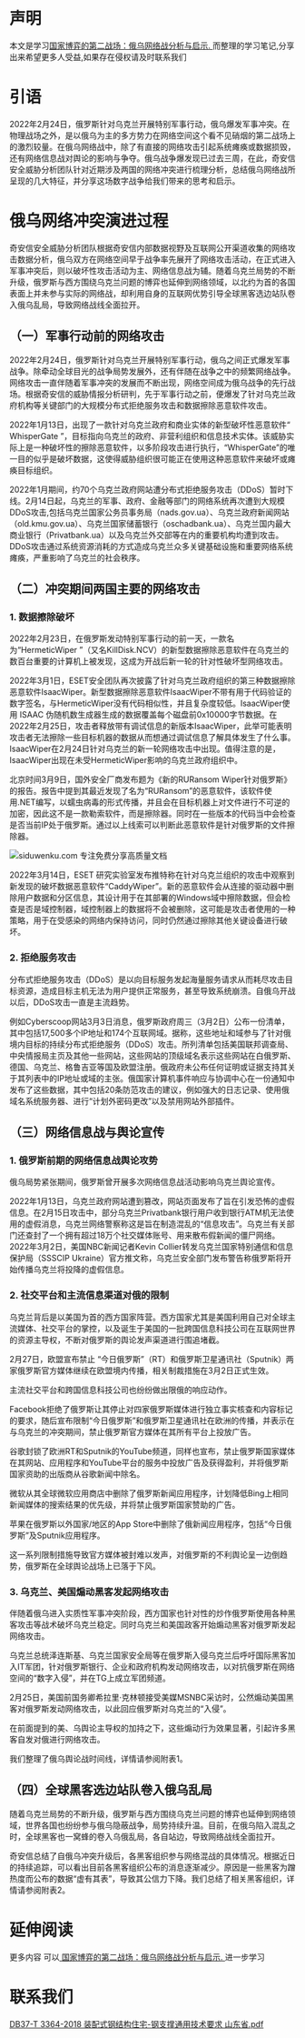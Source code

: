 # 声明 
本文是学习[国家博弈的第二战场：俄乌网络战分析与启示. ](https://siduwenku.com/view/55004?f=new_2023)而整理的学习笔记,分享出来希望更多人受益,如果存在侵权请及时联系我们
# 引语  
  
2022年2月24日，俄罗斯针对乌克兰开展特别军事行动，俄乌爆发军事冲突。在物理战场之外，是以俄乌为主的多方势力在网络空间这个看不见硝烟的第二战场上的激烈较量。在俄乌网络战中，除了有直接的网络攻击引起系统瘫痪或数据损毁，还有网络信息战对舆论的影响与争夺。俄乌战争爆发现已过去三周，在此，奇安信安全威胁分析团队针对近期涉及两国的网络冲突进行梳理分析，总结俄乌网络战所呈现的几大特征，并分享这场数字战争给我们带来的思考和启示。  
  
# 俄乌网络冲突演进过程  
  
奇安信安全威胁分析团队根据奇安信内部数据视野及互联网公开渠道收集的网络攻击数据分析，俄乌双方在网络空间早于战争率先展开了网络攻击活动，在正式进入军事冲突后，则以破坏性攻击活动为主、网络信息战为辅。随着乌克兰局势的不断升级，俄罗斯与西方围绕乌克兰问题的博弈也延伸到网络领域，以北约为首的各国表面上并未参与实际的网络战，却利用自身的互联网优势引导全球黑客选边站队卷入俄乌乱局，导致网络战线全面拉开。  
  
## （一）军事行动前的网络攻击  
  
2022年2月24日，俄罗斯针对乌克兰开展特别军事行动，俄乌之间正式爆发军事战争。除牵动全球目光的战争局势发展外，还有伴随在战争之中的频繁网络战争。网络攻击一直伴随着军事冲突的发展而不断出现，网络空间成为俄乌战争的先行战场。根据奇安信的威胁情报分析研判，先于军事行动之前，便爆发了针对乌克兰政府机构等关键部门的大规模分布式拒绝服务攻击和数据擦除恶意软件攻击。  
  
2022年1月13日，出现了一款针对乌克兰政府和商业实体的新型破坏性恶意软件“ WhisperGate ”，目标指向乌克兰的政府、非营利组织和信息技术实体。该威胁实际上是一种破坏性的擦除恶意软件，以多阶段攻击进行执行，“WhisperGate”的唯一目的似乎是破坏数据，这使得威胁组织很可能正在使用这种恶意软件来破坏或瘫痪目标组织。  
  
2022年1月期间，约70个乌克兰政府网站遭分布式拒绝服务攻击（DDoS）暂时下线。2月14日起，乌克兰的军事、政府、金融等部门的网络系统再次遭到大规模DDoS攻击,包括乌克兰国家公务员事务局（nads.gov.ua）、乌克兰政府新闻网站（old.kmu.gov.ua）、乌克兰国家储蓄银行（oschadbank.ua）、乌克兰国内最大商业银行（Privatbank.ua）以及乌克兰外交部等在内的重要机构均遭到攻击。DDoS攻击通过系统资源消耗的方式造成乌克兰众多关键基础设施和重要网络系统瘫痪，严重影响了乌克兰的社会秩序。  
  
## （二）冲突期间两国主要的网络攻击  
  
### 1. 数据擦除破坏  
  
2022年2月23日，在俄罗斯发动特别军事行动的前一天，一款名为“HermeticWiper ”（又名KillDisk.NCV）的新型数据擦除恶意软件在乌克兰的数百台重要的计算机上被发现，这成为开战后新一轮的针对性破坏型网络攻击。  
  
2022年3月1日，ESET安全团队再次披露了针对乌克兰政府组织的第三种数据擦除恶意软件IsaacWiper。新型数据擦除恶意软件IsaacWiper不带有用于代码验证的数字签名，与HermeticWiper没有代码相似性，并且复杂度较低。IsaacWiper使用 ISAAC 伪随机数生成器生成的数据覆盖每个磁盘前0x10000字节数据。在2022年2月25日，攻击者释放带有调试信息的新版本IsaacWiper，此举可能表明攻击者无法擦除一些目标机器的数据从而想通过调试信息了解具体发生了什么事。IsaacWiper在2月24日针对乌克兰的新一轮网络攻击中出现。值得注意的是，IsaacWiper出现在未受HermeticWiper影响的乌克兰政府组织中。  
  
北京时间3月9日，国外安全厂商发布题为《新的RURansom Wiper针对俄罗斯》的报告。报告中提到其最近发现了名为“RURansom”的恶意软件，该软件使用.NET编写，以蠕虫病毒的形式传播，并且会在目标机器上对文件进行不可逆的加密，因此这不是一款勒索软件，而是擦除器。同时在一些版本的代码当中会检查是否当前IP处于俄罗斯。通过以上线索可以判断此恶意软件是针对俄罗斯的文件擦除器。  
  
![siduwenku.com 专注免费分享高质量文档](http://public.host.github5.com/media/b27ff15fce140ce7cbf8f5f06fcadd29.png)  
  
2022年3月14日，ESET 研究实验室发布推特称在针对乌克兰组织的攻击中观察到新发现的破坏数据恶意软件“CaddyWiper”。新的恶意软件会从连接的驱动器中删除用户数据和分区信息，其设计用于在其部署的Windows域中擦除数据，但会检查是否是域控制器，域控制器上的数据将不会被删除，这可能是攻击者使用的一种策略，用于在受感染的网络内保持访问，同时仍然通过擦除其他关键设备进行破坏。  
  
### 2. 拒绝服务攻击  
  
分布式拒绝服务攻击（DDoS）是以向目标服务发起海量服务请求从而耗尽攻击目标资源，造成目标主机无法为用户提供正常服务，甚至导致系统崩溃。自俄乌开战以后，DDoS攻击一直是主流趋势。  
  
例如Cyberscoop网站3月3日消息，俄罗斯政府周三（3月2日）公布一份清单，其中包括17,500多个IP地址和174个互联网域。据称，这些地址和域参与了针对俄境内目标的持续分布式拒绝服务（DDoS）攻击。所列清单包括美国联邦调查局、中央情报局主页及其他一些网站，这些网站的顶级域名表示这些网站在白俄罗斯、德国、乌克兰、格鲁吉亚等国及欧盟注册。俄政府未公布任何证明或证据支持其关于其列表中的IP地址或域的主张。俄国家计算机事件响应与协调中心在一份通知中发布了这些数据，其中包括20条防范攻击的建议，例如强大的日志记录、使用俄域名系统服务器、进行“计划外密码更改”以及禁用网站外部插件。  
  
## （三）网络信息战与舆论宣传  
  
### 1. 俄罗斯前期的网络信息战舆论攻势  
  
俄乌局势紧张期间，俄罗斯曾开展多次网络信息战活动影响乌克兰舆论宣传。  
  
2022年1月13日，乌克兰政府网站遭到篡改，网站页面发布了旨在引发恐怖的虚假信息。在2月15日攻击中，部分乌克兰Privatbank银行用户收到银行ATM机无法使用的虚假消息，乌克兰网络警察称这是旨在制造混乱的“信息攻击”。乌克兰有关部门还查封了一个拥有超过18万个社交媒体账号、用来散布假新闻的僵尸网络。2022年3月2日，美国NBC新闻记者Kevin Collier转发乌克兰国家特别通信和信息保护局（SSSCIP Ukraine）官方推文称，乌克兰安全部门发布警告称俄罗斯将开始传播乌克兰将投降的虚假信息。  
  
### 2. 社交平台和主流信息渠道对俄的限制  
  
乌克兰背后是以美国为首的西方国家阵营。西方国家尤其是美国利用自己对全球主流媒体、社交平台的掌控，以及诞生于美国的一批跨国信息科技公司在互联网世界的资源主导权，不断对俄罗斯的舆论发声渠道进行围追堵截。  
  
2月27日，欧盟宣布禁止 “今日俄罗斯”（RT）和俄罗斯卫星通讯社（Sputnik）两家俄罗斯官方媒体继续在欧盟境内传播，相关制裁措施在3月2日正式生效。  
  
主流社交平台和跨国信息科技公司也纷纷做出限俄的响应动作。  
  
Facebook拒绝了俄罗斯让其停止对四家俄罗斯媒体进行独立事实核查和内容标记的要求，随后宣布限制“今日俄罗斯”和俄罗斯卫星通讯社在欧洲的传播，并表示在与乌克兰的冲突期间，禁止俄罗斯官方媒体在其所有平台上投放广告。  
  
谷歌封锁了欧洲RT和Sputnik的YouTube频道，同样也宣布，禁止俄罗斯国家媒体在其网站、应用程序和YouTube平台的服务中投放广告及获得盈利，并将俄罗斯国家资助的出版商从谷歌新闻中除名。  
  
微软从其全球微软应用商店中删除了俄罗斯新闻应用程序，计划降低Bing上相同新闻媒体的搜索结果的优先级，并将禁止俄罗斯国家赞助的广告。  
  
苹果在俄罗斯以外国家/地区的App Store中删除了俄新闻应用程序，包括“今日俄罗斯”及Sputnik应用程序。  
  
这一系列限制措施导致官方媒体被封难以发声，对俄罗斯的不利舆论呈一边倒趋势，俄罗斯在全球舆论战场上已落于下风。  
  
### 3. 乌克兰、美国煽动黑客发起网络攻击  
  
伴随着俄乌进入实质性军事冲突阶段，西方国家也针对性的炒作俄罗斯使用各种黑客攻击等战术破坏乌克兰稳定。同时乌克兰和美国政客开始煽动黑客对俄罗斯发起网络攻击。  
  
乌克兰总统泽连斯基、乌克兰国家安全局等在俄罗斯入侵乌克兰后呼吁国际黑客加入IT军团，针对俄罗斯银行、企业和政府机构发动网络攻击，以对抗俄罗斯在网络空间的“数字入侵”，并在TG上成立军团频道。  
  
2月25日，美国前国务卿希拉里·克林顿接受美媒MSNBC采访时，公然煽动美国黑客对俄罗斯发动网络攻击，以此回应俄罗斯对乌克兰的“入侵”。  
  
在前面提到的美、乌舆论主导权的加持之下，这些煽动行为效果显著，引起许多黑客自发对俄进行网络攻击。  
  
我们整理了俄乌舆论战时间线，详情请参阅附表1。  
  
## （四）全球黑客选边站队卷入俄乌乱局  
  
随着乌克兰局势的不断升级，俄罗斯与西方围绕乌克兰问题的博弈也延伸到网络领域，世界各国也纷纷参与俄乌隐蔽战争，局势持续升温。目前，在俄乌陷入混乱之时，全球黑客也一窝蜂的卷入乌俄乱局，各自站边，导致网络战线全面拉开。  
  
奇安信总结了自俄乌冲突升级后，各黑客组织参与网络混战的具体情况。根据近日的持续追踪，可以看出目前各黑客组织公布的消息逐渐减少。原因是一些黑客为蹭热度而公布的数据“虚有其表”，导致其公信力下降。我们总结了相关黑客组织，详情请参阅附表2。  
  

# 延伸阅读 
 更多内容 可以[ 国家博弈的第二战场：俄乌网络战分析与启示. ](https://siduwenku.com/view/55004?f=2023)进一步学习

# 联系我们
[DB37-T 3364-2018 装配式钢结构住宅-钢支撑通用技术要求 山东省.pdf](http://github5.com/view/38255?f=new)
